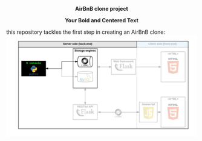 <p align="center"><strong>AirBnB clone project<p align="center"><strong>Your Bold and Centered Text</strong></p></strong></p>


this repository tackles the first step in creating an AirBnB clone:
![the console](console.png)
